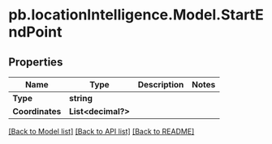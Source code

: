 # pb.locationIntelligence.Model.StartEndPoint
## Properties

Name | Type | Description | Notes
------------ | ------------- | ------------- | -------------
**Type** | **string** |  | 
**Coordinates** | **List&lt;decimal?&gt;** |  | 

[[Back to Model list]](../README.md#documentation-for-models) [[Back to API list]](../README.md#documentation-for-api-endpoints) [[Back to README]](../README.md)

